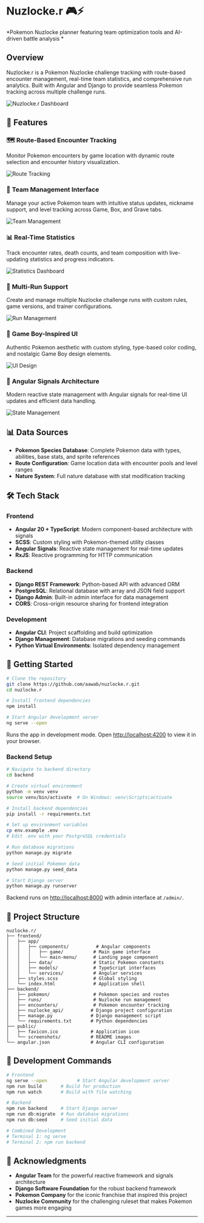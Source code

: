 # Nuzlocke.r 🎮⚡

*Pokemon Nuzlocke planner featuring team optimization tools and AI-driven battle analysis *

## Overview

Nuzlocke.r is a Pokemon Nuzlocke challenge tracking with route-based encounter management, real-time team statistics, and comprehensive run analytics. Built with Angular and Django to provide seamless Pokemon tracking across multiple challenge runs.

![Nuzlocke.r Dashboard](./public/screenshots/dashboard.png)

## 🌟 Features

### 🗺️ **Route-Based Encounter Tracking**
Monitor Pokemon encounters by game location with dynamic route selection and encounter history visualization.

![Route Tracking](./public/screenshots/route-tracking.png)

### 👥 **Team Management Interface**
Manage your active Pokemon team with intuitive status updates, nickname support, and level tracking across Game, Box, and Grave tabs.

![Team Management](./public/screenshots/team-management.png)

### 📊 **Real-Time Statistics**
Track encounter rates, death counts, and team composition with live-updating statistics and progress indicators.

![Statistics Dashboard](./public/screenshots/statistics.png)

### 🎯 **Multi-Run Support**
Create and manage multiple Nuzlocke challenge runs with custom rules, game versions, and trainer configurations.

![Run Management](./public/screenshots/run-management.png)

### 🎨 **Game Boy-Inspired UI**
Authentic Pokemon aesthetic with custom styling, type-based color coding, and nostalgic Game Boy design elements.

![UI Design](./public/screenshots/ui-design.png)

### 🔄 **Angular Signals Architecture**
Modern reactive state management with Angular signals for real-time UI updates and efficient data handling.

![State Management](./public/screenshots/state-management.png)

## 📊 Data Sources

- **Pokemon Species Database**: Complete Pokemon data with types, abilities, base stats, and sprite references
- **Route Configuration**: Game location data with encounter pools and level ranges
- **Nature System**: Full nature database with stat modification tracking

## 🛠️ Tech Stack

### **Frontend**
- **Angular 20 + TypeScript**: Modern component-based architecture with signals
- **SCSS**: Custom styling with Pokemon-themed utility classes
- **Angular Signals**: Reactive state management for real-time updates
- **RxJS**: Reactive programming for HTTP communication

### **Backend**
- **Django REST Framework**: Python-based API with advanced ORM
- **PostgreSQL**: Relational database with array and JSON field support
- **Django Admin**: Built-in admin interface for data management
- **CORS**: Cross-origin resource sharing for frontend integration

### **Development**
- **Angular CLI**: Project scaffolding and build optimization
- **Django Management**: Database migrations and seeding commands
- **Python Virtual Environments**: Isolated dependency management

## 🚀 Getting Started

```bash
# Clone the repository
git clone https://github.com/aawab/nuzlocke.r.git
cd nuzlocke.r

# Install frontend dependencies
npm install

# Start Angular development server
ng serve --open
```

Runs the app in development mode.
Open [http://localhost:4200](http://localhost:4200) to view it in your browser.

### Backend Setup

```bash
# Navigate to backend directory
cd backend

# Create virtual environment
python -m venv venv
source venv/bin/activate  # On Windows: venv\Scripts\activate

# Install backend dependencies
pip install -r requirements.txt

# Set up environment variables
cp env.example .env
# Edit .env with your PostgreSQL credentials

# Run database migrations
python manage.py migrate

# Seed initial Pokemon data
python manage.py seed_data

# Start Django server
python manage.py runserver
```

Backend runs on [http://localhost:8000](http://localhost:8000) with admin interface at `/admin/`.

## 📁 Project Structure

```
nuzlocke.r/
├── frontend/
│   ├── app/
│   │   ├── components/          # Angular components
│   │   │   ├── game/           # Main game interface
│   │   │   └── main-menu/      # Landing page component
│   │   ├── data/               # Static Pokemon constants
│   │   ├── models/             # TypeScript interfaces
│   │   └── services/           # Angular services
│   ├── styles.scss             # Global styling
│   └── index.html              # Application shell
├── backend/
│   ├── pokemon/                # Pokemon species and routes
│   ├── runs/                   # Nuzlocke run management
│   ├── encounters/             # Pokemon encounter tracking
│   ├── nuzlocke_api/          # Django project configuration
│   ├── manage.py              # Django management script
│   └── requirements.txt       # Python dependencies
├── public/
│   ├── favicon.ico            # Application icon
│   └── screenshots/           # README images
└── angular.json               # Angular CLI configuration
```

## 🔧 Development Commands

```bash
# Frontend
ng serve --open           # Start Angular development server
npm run build       # Build for production
npm run watch       # Build with file watching

# Backend
npm run backend     # Start Django server
npm run db:migrate  # Run database migrations
npm run db:seed     # Seed initial data

# Combined Development
# Terminal 1: ng serve
# Terminal 2: npm run backend
```

## 🙏 Acknowledgments

- **Angular Team** for the powerful reactive framework and signals architecture
- **Django Software Foundation** for the robust backend framework
- **Pokemon Company** for the iconic franchise that inspired this project
- **Nuzlocke Community** for the challenging ruleset that makes Pokemon games more engaging

---
